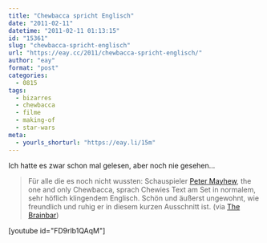 ```yaml
---
title: "Chewbacca spricht Englisch"
date: "2011-02-11"
datetime: "2011-02-11 01:13:15"
id: "15361"
slug: "chewbacca-spricht-englisch"
url: "https://eay.cc/2011/chewbacca-spricht-englisch/"
author: "eay"
format: "post"
categories:
  - 0815
tags:
  - bizarres
  - chewbacca
  - filme
  - making-of
  - star-wars
meta:
  - yourls_shorturl: "https://eay.li/15m"
---
```


Ich hatte es zwar schon mal gelesen, aber noch nie gesehen...

> Für alle die es noch nicht wussten: Schauspieler [Peter Mayhew](http://en.wikipedia.org/wiki/Peter_Mayhew), the one and only Chewbacca, sprach Chewies Text am Set in normalem, sehr höflich klingendem Englisch. Schön und äußerst ungewohnt, wie freundlich und ruhig er in diesem kurzen Ausschnitt ist. (via [The Brainbar](http://thebrainbar.blogspot.com/2011/02/chewie-speaks-english.html))

\[youtube id="FD9rlb1QAqM"\]
